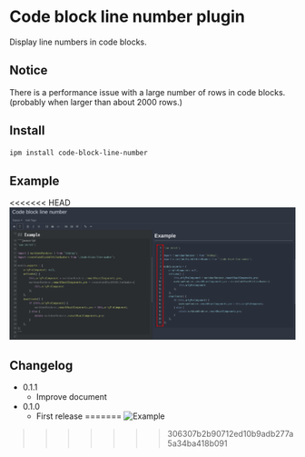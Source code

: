# Code block line number plugin

Display line numbers in code blocks.

## Notice
There is a performance issue with a large number of rows in code blocks. (probably when larger than about 2000 rows.)

## Install
```sh
ipm install code-block-line-number
```

## Example
<<<<<<< HEAD
![Example](https://github.com/q1701/inkdrop-code-block-line-number/raw/master/docs/images/example.png)

## Changelog
- 0.1.1
  - Improve document
- 0.1.0
  - First release
=======
![Example](https://github.com/inkdropapp/inkdrop-code-block-line-number/raw/master/docs/images/example.png)
>>>>>>> 306307b2b90712ed10b9adb277a5a34ba418b091
